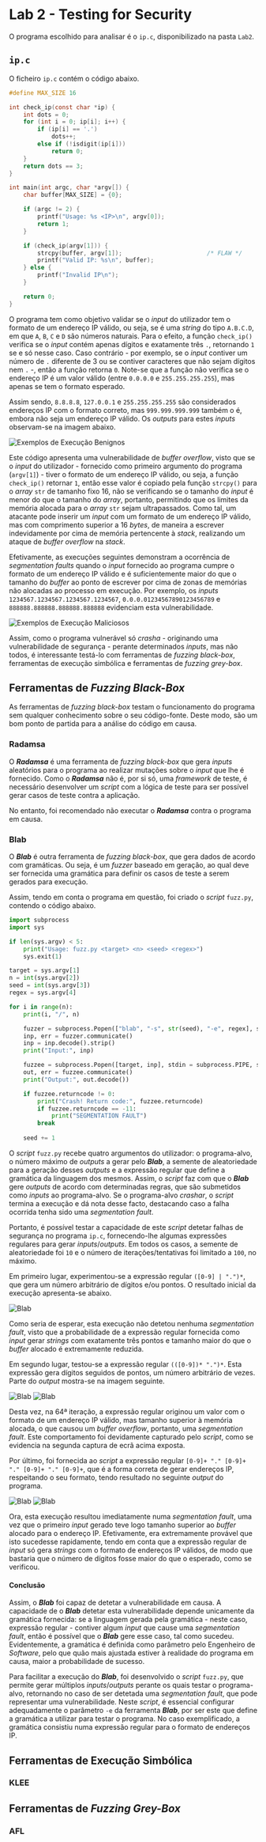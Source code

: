 # Lab 2 - Testing for Security

O programa escolhido para analisar é o `ip.c`, disponibilizado na pasta `Lab2`.

## `ip.c`

O ficheiro `ip.c` contém o código abaixo.

```c
#define MAX_SIZE 16

int check_ip(const char *ip) {
    int dots = 0;
    for (int i = 0; ip[i]; i++) {
        if (ip[i] == '.')
            dots++;
        else if (!isdigit(ip[i]))
            return 0;
    }
    return dots == 3;
}

int main(int argc, char *argv[]) {
    char buffer[MAX_SIZE] = {0};

    if (argc != 2) {
        printf("Usage: %s <IP>\n", argv[0]);
        return 1;
    }

    if (check_ip(argv[1])) {
        strcpy(buffer, argv[1]);                        /* FLAW */
        printf("Valid IP: %s\n", buffer);
    } else {
        printf("Invalid IP\n");
    }

    return 0;
}
```

O programa tem como objetivo validar se o *input* do utilizador tem o formato de um endereço IP válido, ou seja, se é uma *string* do tipo `A.B.C.D`, em que `A`, `B`, `C` e `D` são números naturais. Para o efeito, a função `check_ip()` verifica se o *input* contém apenas dígitos e exatamente três `.`, retornando `1` se e só nesse caso. Caso contrário - por exemplo, se o *input* contiver um número de `.` diferente de 3 ou se contiver caracteres que não sejam dígitos nem `.` -, então a função retorna `0`. Note-se que a função não verifica se o endereço IP é um valor válido (entre `0.0.0.0` e `255.255.255.255`), mas apenas se tem o formato esperado.

Assim sendo, `8.8.8.8`, `127.0.0.1` e `255.255.255.255` são considerados endereços IP com o formato correto, mas `999.999.999.999` também o é, embora não seja um endereço IP válido. Os *outputs* para estes *inputs* observam-se na imagem abaixo.

![Exemplos de Execução Benignos](/Lab2/images/benign-examples.png)

Este código apresenta uma vulnerabilidade de *buffer overflow*, visto que se o *input* do utilizador - fornecido como primeiro argumento do programa (`argv[1]`) - tiver o formato de um endereço IP válido, ou seja, a função `check_ip()` retornar `1`, então esse valor é copiado pela função `strcpy()` para o *array* `str` de tamanho fixo 16, não se verificando se o tamanho do *input* é menor do que o tamanho do *array*, portanto, permitindo que os limites da memória alocada para o *array* `str` sejam ultrapassados.
Como tal, um atacante pode inserir um *input* com um formato de um endereço IP válido, mas com comprimento superior a 16 *bytes*, de maneira a escrever indevidamente por cima de memória pertencente à *stack*, realizando um ataque de *buffer overflow* na *stack*.

Efetivamente, as execuções seguintes demonstram a ocorrência de *segmentation faults* quando o *input* fornecido ao programa cumpre o formato de um endereço IP válido e é suficientemente maior do que o tamanho do *buffer* ao ponto de escrever por cima de zonas de memórias não alocadas ao processo em execução. Por exemplo, os *inputs* `1234567.1234567.1234567.1234567`, `0.0.0.01234567890123456789` e `888888.888888.888888.888888` evidenciam esta vulnerabilidade.

![Exemplos de Execução Maliciosos](/Lab2/images/malign-examples.png)

Assim, como o programa vulnerável só *crasha* - originando uma vulnerabilidade de segurança - perante determinados *inputs*, mas não todos, é interessante testá-lo com ferramentas de *fuzzing black-box*, ferramentas de execução simbólica e ferramentas de *fuzzing grey-box*.

## Ferramentas de *Fuzzing Black-Box*

As ferramentas de *fuzzing black-box* testam o funcionamento do programa sem qualquer conhecimento sobre o seu código-fonte. Deste modo, são um bom ponto de partida para a análise do código em causa.

### Radamsa

O ***Radamsa*** é uma ferramenta de *fuzzing black-box* que gera *inputs* aleatórios para o programa ao realizar mutações sobre o *input* que lhe é fornecido. Como o ***Radamsa*** não é, por si só, uma *framework* de teste, é necessário desenvolver um *script* com a lógica de teste para ser possível gerar casos de teste contra a aplicação.

No entanto, foi recomendado não executar o ***Radamsa*** contra o programa em causa.

### Blab

O ***Blab*** é outra ferramenta de *fuzzing black-box*, que gera dados de acordo com gramáticas. Ou seja, é um *fuzzer* baseado em geração, ao qual deve ser fornecida uma gramática para definir os casos de teste a serem gerados para execução.

Assim, tendo em conta o programa em questão, foi criado o *script* `fuzz.py`, contendo o código abaixo.

```python
import subprocess
import sys

if len(sys.argv) < 5:
    print("Usage: fuzz.py <target> <n> <seed> <regex>")
    sys.exit(1)

target = sys.argv[1]
n = int(sys.argv[2])
seed = int(sys.argv[3])
regex = sys.argv[4]

for i in range(n):
    print(i, "/", n)

    fuzzer = subprocess.Popen(["blab", "-s", str(seed), "-e", regex], stdout = subprocess.PIPE, stderr = subprocess.PIPE)
    inp, err = fuzzer.communicate()
    inp = inp.decode().strip()
    print("Input:", inp)

    fuzzee = subprocess.Popen([target, inp], stdin = subprocess.PIPE, stdout = subprocess.PIPE, stderr = subprocess.PIPE)
    out, err = fuzzee.communicate()
    print("Output:", out.decode())

    if fuzzee.returncode != 0:
        print("Crash! Return code:", fuzzee.returncode)
        if fuzzee.returncode == -11:
            print("SEGMENTATION FAULT")
        break
    
    seed += 1
```

O *script* `fuzz.py` recebe quatro argumentos do utilizador: o programa-alvo, o número máximo de *outputs* a gerar pelo ***Blab***, a semente de aleatoriedade para a geração desses *outputs* e a expressão regular que define a gramática da linguagem dos mesmos. Assim, o *script* faz com que o ***Blab*** gere *outputs* de acordo com determinadas regras, que são submetidos como *inputs* ao programa-alvo. Se o programa-alvo *crashar*, o *script* termina a execução e dá nota desse facto, destacando caso a falha ocorrida tenha sido uma *segmentation fault*.

Portanto, é possível testar a capacidade de este *script* detetar falhas de segurança no programa `ip.c`, fornecendo-lhe algumas expressões regulares para gerar *inputs*/*outputs*. Em todos os casos, a semente de aleatoriedade foi `10` e o número de iterações/tentativas foi limitado a `100`, no máximo.

Em primeiro lugar, experimentou-se a expressão regular `([0-9] | ".")*`, que gera um número arbitrário de dígitos e/ou pontos. O resultado inicial da execução apresenta-se abaixo.

![Blab](/Lab2/images/blab-1.png)

Como seria de esperar, esta execução não detetou nenhuma *segmentation fault*, visto que a probabilidade de a expressão regular fornecida como *input* gerar *strings* com exatamente três pontos e tamanho maior do que o *buffer* alocado é extremamente reduzida.

Em segundo lugar, testou-se a expressão regular `(([0-9])* ".")*`. Esta expressão gera dígitos seguidos de pontos, um número arbitrário de vezes. Parte do *output* mostra-se na imagem seguinte.

![Blab](/Lab2/images/blab-2.png)
![Blab](/Lab2/images/blab-3.png)

Desta vez, na 64ª iteração, a expressão regular originou um valor com o formato de um endereço IP válido, mas tamanho superior à memória alocada, o que causou um *buffer overflow*, portanto, uma *segmentation fault*. Este comportamento foi devidamente capturado pelo *script*, como se evidencia na segunda captura de ecrã acima exposta.

Por último, foi fornecida ao *script* a expressão regular `[0-9]+ "." [0-9]+ "." [0-9]+ "." [0-9]+`, que é a forma correta de gerar endereços IP, respeitando o seu formato, tendo resultado no seguinte *output* do programa.

![Blab](/Lab2/images/blab-4.png)
![Blab](/Lab2/images/blab-5.png)

Ora, esta execução resultou imediatamente numa *segmentation fault*, uma vez que o primeiro *input* gerado teve logo tamanho superior ao *buffer* alocado para o endereço IP. Efetivamente, era extremamente provável que isto sucedesse rapidamente, tendo em conta que a expressão regular de *input* só gera *strings* com o formato de endereços IP válidos, de modo que bastaria que o número de dígitos fosse maior do que o esperado, como se verificou.

#### Conclusão

Assim, o ***Blab*** foi capaz de detetar a vulnerabilidade em causa. A capacidade de o ***Blab*** detetar esta vulnerabilidade depende unicamente da gramática fornecida: se a linguagem gerada pela gramática - neste caso, expressão regular - contiver algum *input* que cause uma *segmentation fault*, então é possível que o ***Blab*** gere esse caso, tal como sucedeu. Evidentemente, a gramática é definida como parâmetro pelo Engenheiro de *Software*, pelo que quão mais ajustada estiver à realidade do programa em causa, maior a probabilidade de sucesso.

Para facilitar a execução do ***Blab***, foi desenvolvido o *script* `fuzz.py`, que permite gerar múltiplos *inputs*/*outputs* perante os quais testar o programa-alvo, retornando no caso de ser detetada uma *segmentation fault*, que pode representar uma vulnerabilidade. Neste *script*, é essencial configurar adequadamente o parâmetro `-e` da ferramenta ***Blab***, por ser este que define a gramática a utilizar para testar o programa. No caso exemplificado, a gramática consistiu numa expressão regular para o formato de endereços IP.

## Ferramentas de Execução Simbólica

### KLEE

## Ferramentas de *Fuzzing Grey-Box*

### AFL

